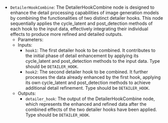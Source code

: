 - `DetailerHookCombine`: The DetailerHookCombine node is designed to enhance the detail processing capabilities of image generation models by combining the functionalities of two distinct detailer hooks. This node sequentially applies the cycle_latent and post_detection methods of each hook to the input data, effectively integrating their individual effects to produce more refined and detailed outputs.
    - Parameters:
    - Inputs:
        - `hook1`: The first detailer hook to be combined. It contributes to the initial phase of detail enhancement by applying its cycle_latent and post_detection methods to the input data. Type should be `DETAILER_HOOK`.
        - `hook2`: The second detailer hook to be combined. It further processes the data already enhanced by the first hook, applying its own cycle_latent and post_detection methods to achieve additional detail refinement. Type should be `DETAILER_HOOK`.
    - Outputs:
        - `detailer_hook`: The output of the DetailerHookCombine node, which represents the enhanced and refined data after the combined effects of the two detailer hooks have been applied. Type should be `DETAILER_HOOK`.
